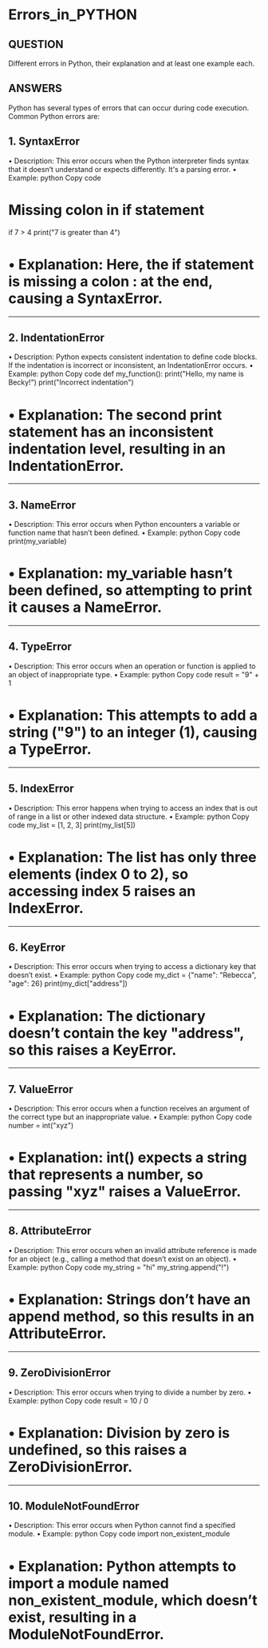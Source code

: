 # Errors_in_PYTHON
## QUESTION
Different errors in Python, their explanation and at least one example each.

## ANSWERS
Python has several types of errors that can occur during code execution. Common Python errors are:
## 1. SyntaxError
•	Description: This error occurs when the Python interpreter finds syntax that it doesn’t understand or expects differently. It's a parsing error.
•	Example:
python
Copy code
# Missing colon in if statement
if 7 > 4
    print("7 is greater than 4")
# •	Explanation: Here, the if statement is missing a colon : at the end, causing a SyntaxError.
________________________________________

## 2. IndentationError
•	Description: Python expects consistent indentation to define code blocks. If the indentation is incorrect or inconsistent, an IndentationError occurs.
•	Example:
python
Copy code
def my_function():
    print("Hello, my name is Becky!")
   print("Incorrect indentation")
# •	Explanation: The second print statement has an inconsistent indentation level, resulting in an IndentationError.
________________________________________


## 3. NameError
•	Description: This error occurs when Python encounters a variable or function name that hasn’t been defined.
•	Example:
python
Copy code
print(my_variable)
# •	Explanation: my_variable hasn’t been defined, so attempting to print it causes a NameError.
________________________________________
## 4. TypeError
•	Description: This error occurs when an operation or function is applied to an object of inappropriate type.
•	Example:
python
Copy code
result = "9" + 1
# •	Explanation: This attempts to add a string ("9") to an integer (1), causing a TypeError.
________________________________________
## 5. IndexError
•	Description: This error happens when trying to access an index that is out of range in a list or other indexed data structure.
•	Example:
python
Copy code
my_list = [1, 2, 3]
print(my_list[5])
# •	Explanation: The list has only three elements (index 0 to 2), so accessing index 5 raises an IndexError.
________________________________________

## 6. KeyError
•	Description: This error occurs when trying to access a dictionary key that doesn’t exist.
•	Example:
python
Copy code
my_dict = {"name": "Rebecca", "age": 26}
print(my_dict["address"])
# •	Explanation: The dictionary doesn’t contain the key "address", so this raises a KeyError.
________________________________________
## 7. ValueError
•	Description: This error occurs when a function receives an argument of the correct type but an inappropriate value.
•	Example:
python
Copy code
number = int("xyz")
# •	Explanation: int() expects a string that represents a number, so passing "xyz" raises a ValueError.
________________________________________
## 8. AttributeError
•	Description: This error occurs when an invalid attribute reference is made for an object (e.g., calling a method that doesn’t exist on an object).
•	Example:
python
Copy code
my_string = "hi"
my_string.append("!")
# •	Explanation: Strings don’t have an append method, so this results in an AttributeError.
________________________________________

## 9. ZeroDivisionError
•	Description: This error occurs when trying to divide a number by zero.
•	Example:
python
Copy code
result = 10 / 0
# •	Explanation: Division by zero is undefined, so this raises a ZeroDivisionError.
________________________________________
## 10. ModuleNotFoundError
•	Description: This error occurs when Python cannot find a specified module.
•	Example:
python
Copy code
import non_existent_module
# •	Explanation: Python attempts to import a module named non_existent_module, which doesn’t exist, resulting in a ModuleNotFoundError.

